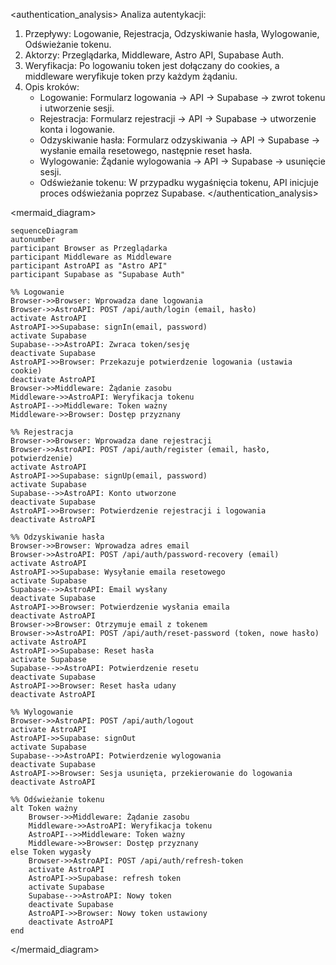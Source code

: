 <authentication_analysis>
Analiza autentykacji:

1. Przepływy: Logowanie, Rejestracja, Odzyskiwanie hasła, Wylogowanie, Odświeżanie tokenu.
2. Aktorzy: Przeglądarka, Middleware, Astro API, Supabase Auth.
3. Weryfikacja: Po logowaniu token jest dołączany do cookies, a middleware weryfikuje token przy każdym żądaniu.
4. Opis kroków:
   - Logowanie: Formularz logowania -> API -> Supabase -> zwrot tokenu i utworzenie sesji.
   - Rejestracja: Formularz rejestracji -> API -> Supabase -> utworzenie konta i logowanie.
   - Odzyskiwanie hasła: Formularz odzyskiwania -> API -> Supabase -> wysłanie emaila resetowego, następnie reset hasła.
   - Wylogowanie: Żądanie wylogowania -> API -> Supabase -> usunięcie sesji.
   - Odświeżanie tokenu: W przypadku wygaśnięcia tokenu, API inicjuje proces odświeżania poprzez Supabase.
     </authentication_analysis>

<mermaid_diagram>

```mermaid
sequenceDiagram
autonumber
participant Browser as Przeglądarka
participant Middleware as Middleware
participant AstroAPI as "Astro API"
participant Supabase as "Supabase Auth"

%% Logowanie
Browser->>Browser: Wprowadza dane logowania
Browser->>AstroAPI: POST /api/auth/login (email, hasło)
activate AstroAPI
AstroAPI->>Supabase: signIn(email, password)
activate Supabase
Supabase-->>AstroAPI: Zwraca token/sesję
deactivate Supabase
AstroAPI->>Browser: Przekazuje potwierdzenie logowania (ustawia cookie)
deactivate AstroAPI
Browser->>Middleware: Żądanie zasobu
Middleware->>AstroAPI: Weryfikacja tokenu
AstroAPI-->>Middleware: Token ważny
Middleware->>Browser: Dostęp przyznany

%% Rejestracja
Browser->>Browser: Wprowadza dane rejestracji
Browser->>AstroAPI: POST /api/auth/register (email, hasło, potwierdzenie)
activate AstroAPI
AstroAPI->>Supabase: signUp(email, password)
activate Supabase
Supabase-->>AstroAPI: Konto utworzone
deactivate Supabase
AstroAPI->>Browser: Potwierdzenie rejestracji i logowania
deactivate AstroAPI

%% Odzyskiwanie hasła
Browser->>Browser: Wprowadza adres email
Browser->>AstroAPI: POST /api/auth/password-recovery (email)
activate AstroAPI
AstroAPI->>Supabase: Wysyłanie emaila resetowego
activate Supabase
Supabase-->>AstroAPI: Email wysłany
deactivate Supabase
AstroAPI->>Browser: Potwierdzenie wysłania emaila
deactivate AstroAPI
Browser->>Browser: Otrzymuje email z tokenem
Browser->>AstroAPI: POST /api/auth/reset-password (token, nowe hasło)
activate AstroAPI
AstroAPI->>Supabase: Reset hasła
activate Supabase
Supabase-->>AstroAPI: Potwierdzenie resetu
deactivate Supabase
AstroAPI->>Browser: Reset hasła udany
deactivate AstroAPI

%% Wylogowanie
Browser->>AstroAPI: POST /api/auth/logout
activate AstroAPI
AstroAPI->>Supabase: signOut
activate Supabase
Supabase-->>AstroAPI: Potwierdzenie wylogowania
deactivate Supabase
AstroAPI->>Browser: Sesja usunięta, przekierowanie do logowania
deactivate AstroAPI

%% Odświeżanie tokenu
alt Token ważny
    Browser->>Middleware: Żądanie zasobu
    Middleware->>AstroAPI: Weryfikacja tokenu
    AstroAPI-->>Middleware: Token ważny
    Middleware->>Browser: Dostęp przyznany
else Token wygasły
    Browser->>AstroAPI: POST /api/auth/refresh-token
    activate AstroAPI
    AstroAPI->>Supabase: refresh token
    activate Supabase
    Supabase-->>AstroAPI: Nowy token
    deactivate Supabase
    AstroAPI->>Browser: Nowy token ustawiony
    deactivate AstroAPI
end
```

</mermaid_diagram>
